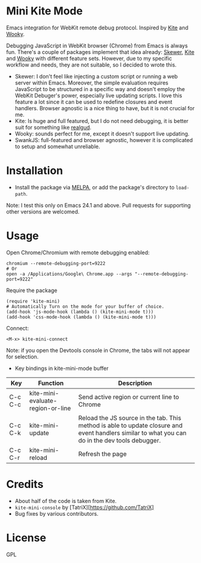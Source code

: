 
# Mini Kite Mode

Emacs integration for WebKit remote debug protocol. Inspired by [Kite][kite]
and [Wooky][wooky].

Debugging JavaScript in WebKit browser (Chrome) from Emacs is always fun.
There's a couple of packages implement that idea already: [Skewer][skewer],
[Kite][kite] and [Wooky][wooky] with different feature sets. However, due
to my specific workflow and needs, they are not suitable, so I decided to
wrote this.

* Skewer: I don't feel like injecting a custom script or running a web
  server within Emacs. Moreover, the simple evaluation requires JavaScript
  to be structured in a specific way and doesn't employ the WebKit
  Debuger's power, especially live updating scripts. I love this feature
  a lot since it can be used to redefine closures and event handlers.
  Browser agnostic is a nice thing to have, but it is not crucial for me.
* Kite: Is huge and full featured, but I do not need debugging, it is better
  suit for something like [realgud][realgud].
* Wooky: sounds perfect for me, except it doesn't support live updating.
* SwankJS: full-featured and browser agnostic, however it is complicated
  to setup and somewhat unreliable.

# Installation

* Install the package via [MELPA](https://melpa.org/), or add the package's
  directory to `load-path`.

Note: I test this only on Emacs 24.1 and above. Pull requests for supporting
other versions are welcomed.

# Usage

Open Chrome/Chromium with remote debugging enabled:

    chromium --remote-debugging-port=9222
    # Or
    open -a /Applications/Google\ Chrome.app --args "--remote-debugging-port=9222"

Require the package

    (require 'kite-mini)
    # Automatically Turn on the mode for your buffer of choice.
    (add-hook 'js-mode-hook (lambda () (kite-mini-mode t)))
    (add-hook 'css-mode-hook (lambda () (kite-mini-mode t)))

Connect:

    <M-x> kite-mini-connect

Note: if you open the Devtools console in Chrome, the tabs will not appear
for selection.

* Key bindings in kite-mini-mode buffer

| Key     | Function                          | Description                                                                                                                                     |
|---------|-----------------------------------|-------------------------------------------------------------------------------------------------------------------------------------------------|
| C-c C-c | kite-mini-evaluate-region-or-line | Send active region or current line to Chrome                                                                                                    |
| C-c C-k | kite-mini-update                  | Reload the JS source in the tab. This method is able to update closure and event handlers similar to what you can do in the dev tools debugger. |
| C-c C-r | kite-mini-reload                  | Refresh the page                                                                                                                                |

# Credits

- About half of the code is taken from Kite.
- `kite-mini-console` by [TatriX][https://github.com/TatriX]
- Bug fixes by various contributors.

# License

GPL

[kite]: https://github.com/jscheid/kite
[wooky]: https://github.com/katspaugh/wooky.el
[realgud]: https://github.com/rocky/emacs-dbgr
[skewer]: https://github.com/skeeto/skewer-mode
